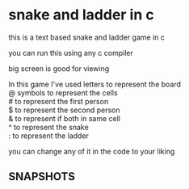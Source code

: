 # snake and ladder in c
this is a text based snake and ladder game in c 

you can run this using any c compiler 

big screen is good for viewing 

In this game I've used letters to represent the board\
@ symbols to represent the cells\
\# to represent the first person\
$ to represent the second person\
& to represent if both in same cell\
^ to represent the snake\
: to represent the ladder

you can change any of it in the code to your liking

## SNAPSHOTS

